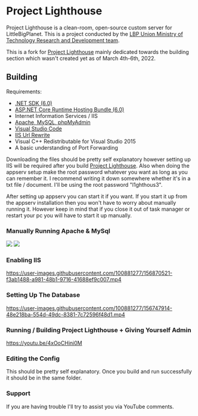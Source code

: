 # Project Lighthouse

Project Lighthouse is a clean-room, open-source custom server for LittleBigPlanet. This is a project conducted by
the [LBP Union Ministry of Technology Research and Development team](https://www.lbpunion.com/technology).

This is a fork for [Project Lighthouse](https://github.com/LBPUnion/ProjectLighthouse) mainly dedicated towards the building section which wasn't created yet as of March 4th-6th, 2022.

## Building

Requirements:
- [.NET SDK (6.0)](https://dotnet.microsoft.com/en-us/download/dotnet/6.0)
- [ASP.NET Core Runtime Hosting Bundle (6.0)](https://dotnet.microsoft.com/en-us/download/dotnet/6.0)
- Internet Information Services / IIS
- [Apache, MySQL, phpMyAdmin](http://appserv.org)
- [Visual Studio Code](https://code.visualstudio.com)
- [IIS Url Rewrite](https://www.iis.net/downloads/microsoft/url-rewrite)
- Visual C++ Redistributable for Visual Studio 2015
- A basic understanding of Port Forwarding

Downloading the files should be pretty self explanatory however setting up IIS will be required after you build [Project Lighthouse](https://github.com/LBPUnion/ProjectLighthouse). Also when doing the appserv setup make the root password whatever you want as long as you can remember it. I recommend writing it down somewhere whether it's in a txt file / document. I'll be using the root password "l1ghthous3".

After setting up appserv you can start it if you want. If you start it up from the appserv installation then you won't have to worry about manually running it. However keep in mind that if you close it out of task manager or restart your pc you will have to start it up manually.

### Manually Running Apache & MySql 
![](https://user-images.githubusercontent.com/100881277/156746763-bd4cffec-7bdc-4e76-9b4e-71777da3206a.png)
![](https://user-images.githubusercontent.com/100881277/156747001-3a896355-3521-47e3-b9f9-d9b3bd4616d6.png)

### Enabling IIS
https://user-images.githubusercontent.com/100881277/156870521-f3ab1488-a981-48b1-9716-41688ef9c007.mp4


### Setting Up The Database
https://user-images.githubusercontent.com/100881277/156747914-48e218ba-554d-49dc-8381-7c72596f48d1.mp4

### Running / Building Project Lighthouse + Giving Yourself Admin
https://youtu.be/4xOoCHini0M

### Editing the Config
This should be pretty self explanatory. Once you build and run successfully it should be in the same folder.

### Support
If you are having trouble I'll try to assist you via YouTube comments.
